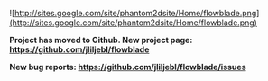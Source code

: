 ![http://sites.google.com/site/phantom2dsite/Home/flowblade.png](http://sites.google.com/site/phantom2dsite/Home/flowblade.png)



**Project has moved to Github. New project page: https://github.com/jliljebl/flowblade**

**New bug reports: https://github.com/jliljebl/flowblade/issues**